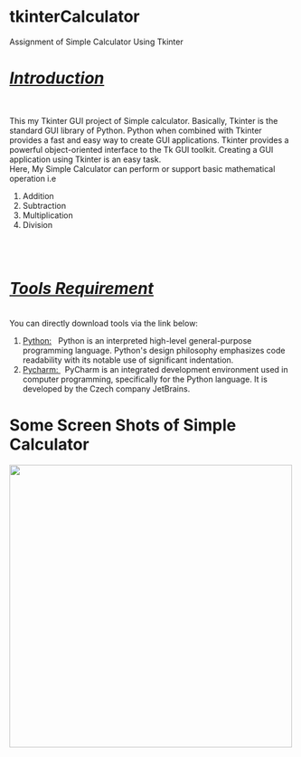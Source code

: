 # tkinterCalculator
Assignment of Simple Calculator Using Tkinter

<h1><b><i><u>Introduction</u></b></i></h1><br>
<p>This my Tkinter GUI project of Simple calculator. Basically, Tkinter is the standard GUI library of Python.  Python when combined with Tkinter provides a fast and easy way to create GUI applications. Tkinter provides a powerful object-oriented interface to the Tk GUI toolkit. Creating a GUI application using Tkinter is an easy task.<br>
Here, My Simple Calculator can perform or support basic mathematical operation i.e</p>
 <ol>
  <li>Addition</li>
  <li>Subtraction</li>
  <li>Multiplication</li>
  <li>Division</li>
</ol>
<br>
<br>
<h1><b><i><u>Tools Requirement</u></b></i></h1><br>
You can directly download tools via the link below:<br>
<ol>
 <li><a href = "https://www.python.org/downloads/"> Python:</a> &nbsp; Python is an interpreted high-level general-purpose programming language. Python's design philosophy emphasizes code readability with its notable use of significant indentation.</li>
 <li><a href = "https://www.jetbrains.com/pycharm/download/#section=windows"> Pycharm: </a> &nbsp; PyCharm is an integrated development environment used in computer programming, specifically for the Python language. It is developed by the Czech company JetBrains.</li>
 </ol>
 
<h1>Some Screen Shots of Simple Calculator</h1>
<img src="C:\Users\Hacker'\PycharmProjects\simpleCalculator\ScreenShots\Calculator.png" style = "width : 500px; height:500px">
